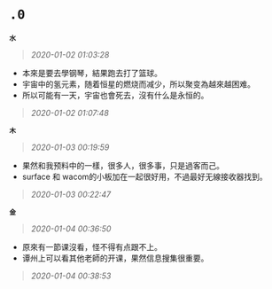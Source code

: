 **`.0`**
========
**`水`**
>*2020-01-02 01:03:28*
- 本來是要去學钢琴，結果跑去打了篮球。
- 宇宙中的氢元素，随着恒星的燃烧而减少，所以聚变為越來越困难。
- 所以可能有一天，宇宙也會死去，沒有什么是永恒的。
>*2020-01-02 01:07:48*

**`木`**
>*2020-01-03 00:19:59*
- 果然和我预料中的一樣，很多人，很多事，只是過客而己。
- surface 和 wacom的小板加在一起很好用，不過最好无線接收器找到。
>*2020-01-03 00:22:47*

**`金`**
>*2020-01-04 00:36:50*
- 原來有一節课沒看，怪不得有点跟不上。
- 谭州上可以看其他老師的开课，果然信息搜集很重要。
>*2020-01-04 00:38:53*